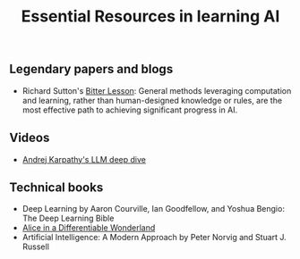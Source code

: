 <h1 align="center">Essential Resources in learning AI</h1>

<br>

## Legendary papers and blogs

* Richard Sutton's [Bitter Lesson](http://www.incompleteideas.net/IncIdeas/BitterLesson.html):
General methods leveraging computation and learning, rather than human-designed knowledge or rules, are the most effective path to achieving significant progress in AI.

## Videos

* [Andrej Karpathy's LLM deep dive](https://www.youtube.com/watch?v=7xTGNNLPyMI&t=4832s)


## Technical books

* Deep Learning by Aaron Courville, Ian Goodfellow, and Yoshua Bengio: The Deep Learning Bible
* [Alice in a Differentiable Wonderland](https://arxiv.org/pdf/2404.17625)
* Artificial Intelligence: A Modern Approach by Peter Norvig and Stuart J. Russell

